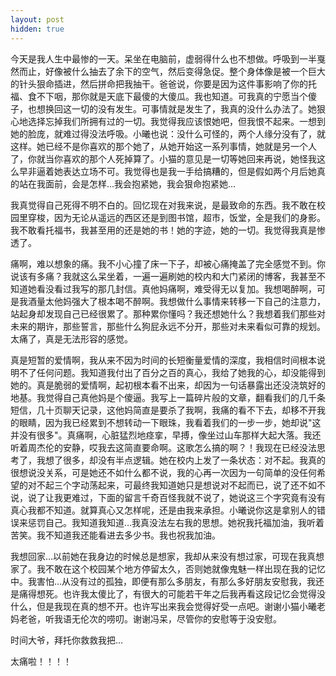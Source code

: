 ```yaml
---
layout: post
hidden: true
---
```

今天是我人生中最惨的一天。呆坐在电脑前，虚弱得什么也不想做。呼吸到一半戛然而止，好像被什么抽去了余下的空气，然后变得急促。整个身体像是被一个巨大的针头狠命插进，然后拼命把我抽干。爸爸说，你要是因为这件事影响了你的托福、食不下咽，那你就是天底下最傻的大傻瓜。我也知道。可我真的宁愿当个傻子，也想换回这一切的没有发生。可事情就是发生了，我真的没什么办法了。她狠心地选择忘掉我们所拥有过的一切。我觉得我应该恨她吧，但我恨不起来。一想到她的脸庞，就难过得没法呼吸。小曦也说：没什么可怪的，两个人缘分没有了，就这样。她已经不是你喜欢的那个她了，从她开始这一系列事情，她就是另一个人了，你就当你喜欢的那个人死掉算了。小猫的意见是一切等她回来再说，她怪我这么早非逼着她表达立场不可。我觉得也是我一手给搞糟的，但是假如两个月后她真的站在我面前，会是怎样…我会抱紧她，我会狠命抱紧她…

我真觉得自己死得不明不白的。回忆现在对我来说，是最致命的东西。我不敢在校园里穿梭，因为无论从遥远的西区还是到图书馆，超市，饭堂，全是我们的身影。我不敢看托福书，我甚至用的还是她的书！她的字迹，她的一切。我觉得我真是惨透了。

痛啊，难以想象的痛。我不小心撞了床一下子，却被心痛掩盖了完全感觉不到。你说该有多痛？我就这么呆坐着，一遍一遍刷她的校内和大门紧闭的博客，我甚至不知道她看没看过我写的那几封信。真他妈痛啊，难受得无以复加。我想喝醉啊，可是我酒量太他妈强大了根本喝不醉啊。我想做什么事情来转移一下自己的注意力，站起身却发现自己已经很累了。那种累你懂吗？我还想她什么？我想着我们那些对未来的期许，那些誓言，那些什么狗屁永远不分开，那些对未来看似可靠的规划。太痛了，真是无法形容的感觉。

真是短暂的爱情啊，我从来不因为时间的长短衡量爱情的深度，我相信时间根本说明不了任何问题。我知道我付出了百分之百的真心，我给了她我的心，却没能得到她的。真是脆弱的爱情啊，起初根本看不出来，却因为一句话暴露出还没浇筑好的地基。我觉得自己真他妈是个傻逼。我写上一篇碎片般的文章，翻看我们的几千条短信，几十页聊天记录，这他妈简直是要杀了我啊，我痛的看不下去，却移不开我的眼睛，因为我已经累到不想转动一下眼珠，我看着我们的一步一步，她却说"这并没有很多"。真痛啊，心脏猛烈地痉挛，早搏，像坐过山车那样大起大落。我还听着周杰伦的安静，哎我去这简直要命啊。这歌怎么搞的啊？！我现在已经没法思考了，我想了很多，却没有半点逻辑。她在校内上发了一条状态：对不起。我真的很想说没关系，可是她还不如什么都不说，我的心再一次因为一句简单的没任何希望的对不起三个字动荡起来，可最终我知道她只是想说对不起而已，说了还不如不说，说了让我更难过，下面的留言千奇百怪我就不说了，她说这三个字究竟有没有真心我都不知道。就算真心又怎样呢，还是由我来承担。小曦说你这是拿别人的错误来惩罚自己。我知道我知道…我真没法左右我的思想。她祝我托福加油，我听着苦笑。我不知道我还能看进去多少书。我也祝我加油。

我想回家…以前她在我身边的时候总是想家，我却从来没有想过家，可现在我真想家了。我不敢在这个校园某个地方停留太久，否则她就像鬼魅一样出现在我的记忆中。我害怕…从没有过的孤独，即便有那么多朋友，有那么多好朋友安慰我，我还是痛得想死。也许我太傻比了，有很大的可能若干年之后我再看这段记忆会觉得没什么，但是我现在真的想不开。也许写出来我会觉得好受一点吧。谢谢小猫小曦老妈老爸，听我语无伦次的唠叨。谢谢冯呆，尽管你的安慰等于没安慰。

时间大爷，拜托你救救我把…

太痛啦！！！！